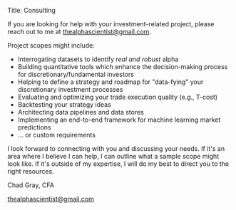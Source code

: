 Title: Consulting

If you are looking for help with your investment-related project, please reach out to me at <thealphascientist@gmail.com>.

Project scopes might include:

-  Interrogating datasets to identify _real and robust_ alpha
-  Building quantitative tools which enhance the decision-making process for discretionary/fundamental investors
-  Helping to define a strategy and roadmap for "data-fying" your discretionary investment processes
-  Evaluating and optimizing your trade execution quality (e.g., T-cost)
-  Backtesting your strategy ideas
-  Architecting data pipelines and data stores
-  Implementing an end-to-end framework for machine learning market predictions
-  ... or custom requirements

I look forward to connecting with you and discussing your needs.  If it's an area where I believe I can help, I can outline what a sample scope might look like.  If it's outside of my expertise, I will do my best to direct you to the right resources.

Chad Gray, CFA

<thealphascientist@gmail.com>


